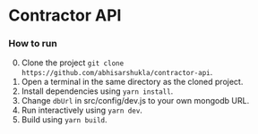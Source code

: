 # Contractor API
### How to run
0. Clone the project `git clone https://github.com/abhisarshukla/contractor-api`.
1. Open a terminal in the same directory as the cloned project.
2. Install dependencies using `yarn install`.
3. Change `dbUrl` in src/config/dev.js to your own mongodb URL.
3. Run interactively using `yarn dev`.
4. Build using `yarn build`.